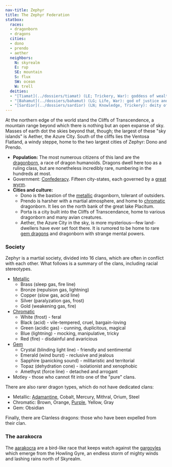 ```yaml
---
nav-title: Zephyr
title: The Zephyr Federation
statbox:
  races:
  - dragonborn
  - dragons
  cities:
  - dono
  - prendo
  - aether
  neighbors:
    N: skyrealm
    E: rup
    SE: mountain
    S: flux
    SW: ocean
    W: trell
  deities:
  - "[Tiamat](../dossiers/tiamat) (LE; Trickery, War): goddess of wealth, greed and vengeance"
  - "[Bahamut](../dossiers/bahamut) (LG; Life, War): god of justice and nobility"
  - "[Sardior](../dossiers/sardior) (LN; Knowledge, Trickery): deity of night, psionics and secrets."
---
```


At the northern edge of the world stand the Cliffs of Transcendence, a mountain range beyond which there is nothing but an open expanse of sky. Masses of earth dot the skies beyond that, though; the largest of these "sky islands" is Aether, the Azure City. South of the cliffs lies the Ventosa Flatland, a windy steppe, home to the two largest cities of Zephyr: Dono and Prendo.

* **Population:** The most numerous citizens of this land are the [dragonborn](../creatures/dragonborn), a race of dragon humanoids. Dragons dwell here too as a ruling class, but are nonetheless incredibly rare, numbering in the hundreds at most.
* Government: [Confederacy](https://en.wikipedia.org/wiki/Confederation). Fifteen city-states, each governed by a [great wyrm](../creatures/dragons).
* **Cities and culture:**
  * Dono is the bastion of the [metallic](../creatures/dragons#metallic) dragonborn, tolerant of outsiders.
  * Prendo is harsher with a martial atmosphere, and home to [chromatic](../creatures/dragons#chromatic) dragonborn. It lies on the north bank of the great lake Placitum.
  * Porta is a city built into the Cliffs of Transcendance, home to various dragonborn and many avian creatures.
  * Aether, the Azure City in the sky, is more mysterious—few land-dwellers have ever set foot there. It is rumored to be home to rare [gem dragons](../creatures/dragons#gem) and dragonborn with strange mental powers.

### Society

Zephyr is a martial society, divided into 16 clans, which are often in conflict with each other. What follows is a summary of the clans, including racial stereotypes.

* [Metallic](../creatures/dragons#metallic)
  * Brass (sleep gas, fire line)
  * Bronze (repulsion gas, lightning)
  * Copper (slow gas, acid line)
  * Silver (paralyzation gas, frost)
  * Gold (weakening gas, fire)
* [Chromatic](../creatures/dragons#chromatic)
  * White (frost) - feral
  * Black (acid) - vile-tempered, cruel, bargain-loving
  * Green (acidic gas) - cunning, duplicitous, magical
  * Blue (lightning) - mocking, manipulative, tricky
  * Red (fire) - disdainful and avaricious
* [Gem](../creatures/dragons#gem)
  * Crystal (blinding light line) - friendly and sentimental
  * Emerald (wind burst) - reclusive and jealous
  * Sapphire (panicking sound) - militaristic and territorial
  * Topaz (dehydration cone) - isolationist and xenophobic
  * Amethyst (force line) - detached and arrogant
* Motley - those who cannot fit into one of the "pure" clans.

There are also rarer dragon types, which do not have dedicated clans:

* Metallic: [Adamantine](https://dungeonsdragons.fandom.com/wiki/Adamantine_dragon), Cobalt, Mercury, Mithral, Orium, Steel
* Chromatic: Brown, Orange, [Purple](https://dungeonsdragons.fandom.com/wiki/Purple_dragon), Yellow, Gray
* Gem: Obsidian

Finally, there are Clanless dragons: those who have been expelled from their clan.

### The aarakocra

The [aarakocra](../creatures/aarakocra) are a bird-like race that keeps watch against the [gargoyles](../creatures/gargoyles) which emerge from the Howling Gyre, an endless storm of mighty winds and lashing rains north of Skyrealm.
